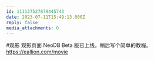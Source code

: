 ```yaml
---
id: 111137527879445743
date: 2023-07-11T15:49:13.000Z
reply: false
media_attachments: 0
---
```


#观影 观影页面 NeoDB Beta 版已上线。稍后写个简单的教程。 https://eallion.com/movie

